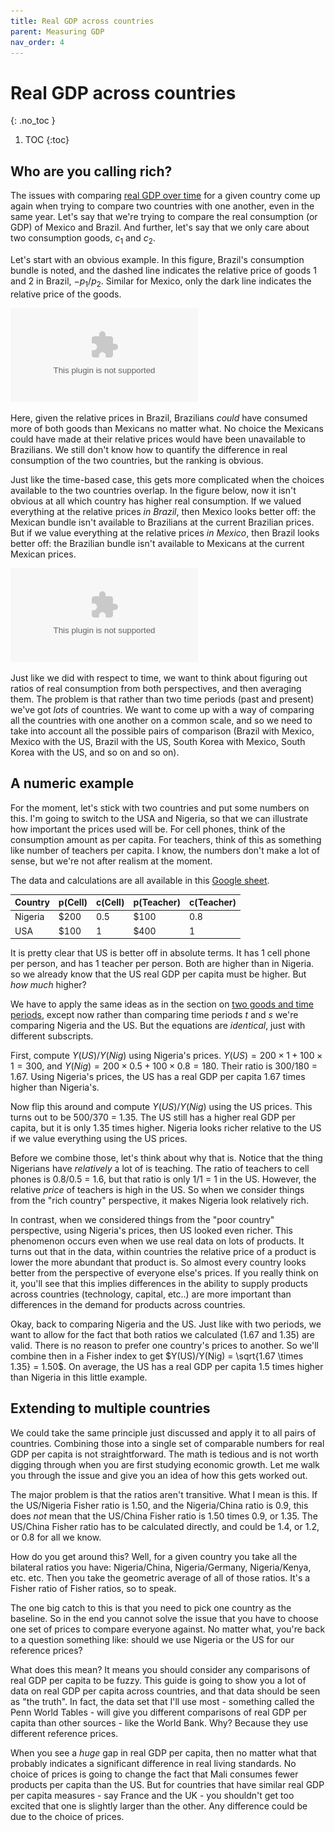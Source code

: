 ```yaml
---
title: Real GDP across countries
parent: Measuring GDP
nav_order: 4
---
```


# Real GDP across countries
{: .no_toc }

1. TOC 
{:toc}

## Who are you calling rich?
The issues with comparing [real GDP over time](http://growthecon.com/StudyGuide/gdp/twogoods.html) for a given country come up again when trying to compare two countries with one another, even in the same year. Let's say that we're trying to compare the real consumption (or GDP) of Mexico and Brazil. And further, let's say that we only care about two consumption goods, $c_1$ and $c_2$. 

Let's start with an obvious example. In this figure, Brazil's consumption bundle is noted, and the dashed line indicates the relative price of goods 1 and 2 in Brazil, $-p_1/p_2$. Similar for Mexico, only the dark line indicates the relative price of the goods. 

![Obvious advantage](fig-xcountry-gdp-obvious.eps)

Here, given the relative prices in Brazil, Brazilians *could* have consumed more of both goods than Mexicans no matter what. No choice the Mexicans could have made at their relative prices would have been unavailable to Brazilians. We still don't know how to quantify the difference in real consumption of the two countries, but the ranking is obvious. 

Just like the time-based case, this gets more complicated when the choices available to the two countries overlap. In the figure below, now it isn't obvious at all which country has higher real consumption. If we valued everything at the relative prices *in Brazil*, then Mexico looks better off: the Mexican bundle isn't available to Brazilians at the current Brazilian prices. But if we value everything at the relative prices *in Mexico*, then Brazil looks better off: the Brazilian bundle isn't available to Mexicans at the current Mexican prices.

![Ambiguous advantage](fig-xcountry-gdp-ambig.eps)

Just like we did with respect to time, we want to think about figuring out ratios of real consumption from both perspectives, and then averaging them. The problem is that rather than two time periods (past and present) we've got *lots* of countries. We want to come up with a way of comparing all the countries with one another on a common scale, and so we need to take into account all the possible pairs of comparison (Brazil with Mexico, Mexico with the US, Brazil with the US, South Korea with Mexico, South Korea with the US, and so on and so on). 

## A numeric example
For the moment, let's stick with two countries and put some numbers on this. I'm going to switch to the USA and Nigeria, so that we can illustrate how important the prices used will be. For cell phones, think of the consumption amount as per capita. For teachers, think of this as something like number of teachers per capita. I know, the numbers don't make a lot of sense, but we're not after realism at the moment.

The data and calculations are all available in this [Google sheet](https://docs.google.com/spreadsheets/d/e/2PACX-1vT-aCB6vVkYtm8GbGA0RTKtG8LMaXdwqeHRDoS33rgOKhJIXR1Uk4zoLglXc6PEeGZip6zUu3FLG14D/pubhtml).


| Country | p(Cell) | c(Cell) | p(Teacher) | c(Teacher) |
|:-----   |:-----|:-----|:-----|:-----|
| Nigeria | $200  | 0.5 | $100  | 0.8 |
| USA     | $100  | 1  | $400  | 1 |

It is pretty clear that US is better off in absolute terms. It has 1 cell phone per person, and has 1 teacher per person. Both are higher than in Nigeria. so we already know that the US real GDP per capita must be higher. But *how much* higher?

We have to apply the same ideas as in the section on [two goods and time periods](http://growthecon.com/StudyGuide/gdp/twogoods.html), except now rather than comparing time periods $t$ and $s$ we're comparing Nigeria and the US. But the equations are *identical*, just with different subscripts. 

First, compute $Y(US)/Y(Nig)$ using Nigeria's prices. $Y(US) = 200 \times 1 + 100 \times 1 = 300$, and $Y(Nig) = 200 \times 0.5 + 100 \times 0.8 = 180$. Their ratio is 300/180 = 1.67. Using Nigeria's prices, the US has a real GDP per capita 1.67 times higher than Nigeria's. 

Now flip this around and compute $Y(US)/Y(Nig)$ using the US prices. This turns out to be 500/370 = 1.35. The US still has a higher real GDP per capita, but it is only 1.35 times higher. Nigeria looks richer relative to the US if we value everything using the US prices. 

Before we combine those, let's think about why that is. Notice that the thing Nigerians have *relatively* a lot of is teaching. The ratio of teachers to cell phones is 0.8/0.5 = 1.6, but that ratio is only 1/1 = 1 in the US. However, the relative *price* of teachers is high in the US. So when we consider things from the "rich country" perspective, it makes Nigeria look relatively rich. 

In contrast, when we considered things from the "poor country" perspective, using Nigeria's prices, then US looked even richer. This phenomenon occurs even when we use real data on lots of products. It turns out that in the data, within countries the relative price of a product is lower the more abundant that product is. So almost every country looks better from the perspective of everyone else's prices. If you really think on it, you'll see that this implies differences in the ability to supply products across countries (technology, capital, etc..) are more important than differences in the demand for products across countries. 

Okay, back to comparing Nigeria and the US. Just like with two periods, we want to allow for the fact that both ratios we calculated (1.67 and 1.35) are valid. There is no reason to prefer one country's prices to another. So we'll combine then in a Fisher index to get $Y(US)/Y(Nig) = \sqrt{1.67 \times 1.35} = 1.50$. On average, the US has a real GDP per capita 1.5 times higher than Nigeria in this little example.

## Extending to multiple countries
We could take the same principle just discussed and apply it to all pairs of countries. Combining those into a single set of comparable numbers for real GDP per capita is not straightforward. The math is tedious and is not worth digging through when you are first studying economic growth. Let me walk you through the issue and give you an idea of how this gets worked out.

The major problem is that the ratios aren't transitive. What I mean is this. If the US/Nigeria Fisher ratio is 1.50, and the Nigeria/China ratio is 0.9, this does *not* mean that the US/China Fisher ratio is 1.50 times 0.9, or 1.35. The US/China Fisher ratio has to be calculated directly, and could be 1.4, or 1.2, or 0.8 for all we know. 

How do you get around this? Well, for a given country you take all the bilateral ratios you have: Nigeria/China, Nigeria/Germany, Nigeria/Kenya, etc. etc. Then you take the geometric average of all of those ratios. It's a Fisher ratio of Fisher ratios, so to speak. 

The one big catch to this is that you need to pick one country as the baseline. So in the end you cannot solve the issue that you have to choose one set of prices to compare everyone against. No matter what, you're back to a question something like: should we use Nigeria or the US for our reference prices? 

What does this mean? It means you should consider any comparisons of real GDP per capita to be fuzzy. This guide is going to show you a lot of data on real GDP per capita across countries, and that data should be seen as "the truth". In fact, the data set that I'll use most - something called the Penn World Tables - will give you different comparisons of real GDP per capita than other sources - like the World Bank. Why? Because they use different reference prices. 

When you see a *huge* gap in real GDP per capita, then no matter what that probably indicates a significant difference in real living standards. No choice of prices is going to change the fact that Mali consumes fewer products per capita than the US. But for countries that have similar real GDP per capita measures - say France and the UK - you shouldn't get too excited that one is slightly larger than the other. Any difference could be due to the choice of prices. 


